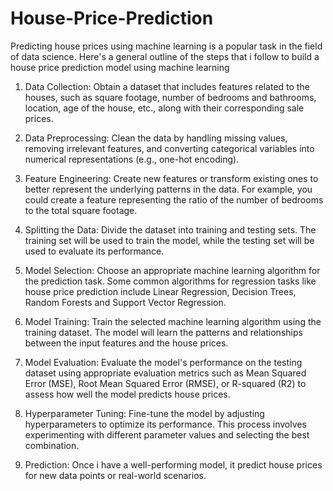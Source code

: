 # House-Price-Prediction
Predicting house prices using machine learning is a popular task in the field of data science. Here's a general outline of the steps that i follow to build a house price prediction model using machine learning

1) Data Collection: Obtain a dataset that includes features related to the houses, such as square footage, number of bedrooms and bathrooms, location, age of the house, etc., along with their corresponding sale prices.

2) Data Preprocessing: Clean the data by handling missing values, removing irrelevant features, and converting categorical variables into numerical representations (e.g., one-hot encoding).

3) Feature Engineering: Create new features or transform existing ones to better represent the underlying patterns in the data. For example, you could create a feature representing the ratio of the number of bedrooms to the total square footage.

4) Splitting the Data: Divide the dataset into training and testing sets. The training set will be used to train the model, while the testing set will be used to evaluate its performance.

5) Model Selection: Choose an appropriate machine learning algorithm for the prediction task. Some common algorithms for regression tasks like house price prediction include Linear Regression, Decision Trees, Random Forests and Support Vector Regression.

6) Model Training: Train the selected machine learning algorithm using the training dataset. The model will learn the patterns and relationships between the input features and the house prices.

7) Model Evaluation: Evaluate the model's performance on the testing dataset using appropriate evaluation metrics such as Mean Squared Error (MSE), Root Mean Squared Error (RMSE), or R-squared (R2) to assess how well the model predicts house prices.

8) Hyperparameter Tuning: Fine-tune the model by adjusting hyperparameters to optimize its performance. This process involves experimenting with different parameter values and selecting the best combination.

9) Prediction: Once i have a well-performing model, it predict house prices for new data points or real-world scenarios.
